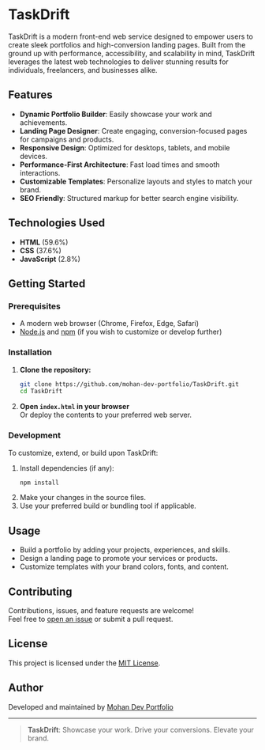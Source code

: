 # TaskDrift

TaskDrift is a modern front-end web service designed to empower users to create sleek portfolios and high-conversion landing pages. Built from the ground up with performance, accessibility, and scalability in mind, TaskDrift leverages the latest web technologies to deliver stunning results for individuals, freelancers, and businesses alike.

## Features

- **Dynamic Portfolio Builder**: Easily showcase your work and achievements.
- **Landing Page Designer**: Create engaging, conversion-focused pages for campaigns and products.
- **Responsive Design**: Optimized for desktops, tablets, and mobile devices.
- **Performance-First Architecture**: Fast load times and smooth interactions.
- **Customizable Templates**: Personalize layouts and styles to match your brand.
- **SEO Friendly**: Structured markup for better search engine visibility.

## Technologies Used

- **HTML** (59.6%)
- **CSS** (37.6%)
- **JavaScript** (2.8%)

## Getting Started

### Prerequisites

- A modern web browser (Chrome, Firefox, Edge, Safari)
- [Node.js](https://nodejs.org/) and [npm](https://www.npmjs.com/) (if you wish to customize or develop further)

### Installation

1. **Clone the repository:**
   ```bash
   git clone https://github.com/mohan-dev-portfolio/TaskDrift.git
   cd TaskDrift
   ```

2. **Open `index.html` in your browser**  
   Or deploy the contents to your preferred web server.

### Development

To customize, extend, or build upon TaskDrift:

1. Install dependencies (if any):
   ```bash
   npm install
   ```
2. Make your changes in the source files.
3. Use your preferred build or bundling tool if applicable.

## Usage

- Build a portfolio by adding your projects, experiences, and skills.
- Design a landing page to promote your services or products.
- Customize templates with your brand colors, fonts, and content.

## Contributing

Contributions, issues, and feature requests are welcome!  
Feel free to [open an issue](https://github.com/mohan-dev-portfolio/TaskDrift/issues) or submit a pull request.

## License

This project is licensed under the [MIT License](LICENSE).

## Author

Developed and maintained by [Mohan Dev Portfolio](https://github.com/mohan-dev-portfolio)

---

> **TaskDrift**: Showcase your work. Drive your conversions. Elevate your brand.
